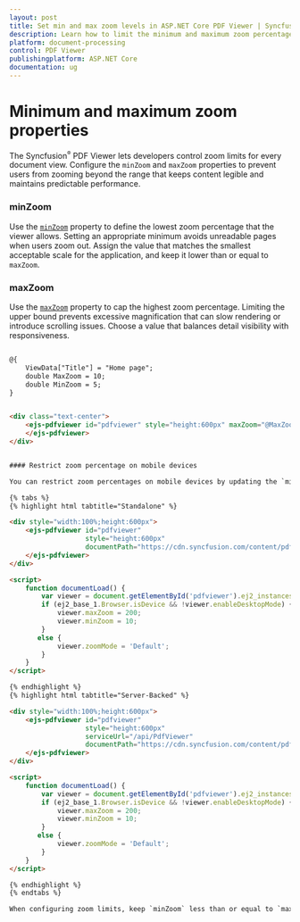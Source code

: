 ```yaml
---
layout: post
title: Set min and max zoom levels in ASP.NET Core PDF Viewer | Syncfusion
description: Learn how to limit the minimum and maximum zoom percentages in the Syncfusion ASP.NET Core PDF Viewer by using the minZoom and maxZoom properties for responsive, consistent viewing.
platform: document-processing
control: PDF Viewer
publishingplatform: ASP.NET Core
documentation: ug
---
```


# Minimum and maximum zoom properties

The Syncfusion<sup style="font-size:70%">&reg;</sup> PDF Viewer lets developers control zoom limits for every document view. Configure the `minZoom` and `maxZoom` properties to prevent users from zooming beyond the range that keeps content legible and maintains predictable performance.

### minZoom

Use the [`minZoom`](https://help.syncfusion.com/cr/aspnetcore-js2/Syncfusion.EJ2.PdfViewer.PdfViewer.html#Syncfusion_EJ2_PdfViewer_PdfViewer_MinZoom) property to define the lowest zoom percentage that the viewer allows. Setting an appropriate minimum avoids unreadable pages when users zoom out. Assign the value that matches the smallest acceptable scale for the application, and keep it lower than or equal to `maxZoom`.

### maxZoom

Use the [`maxZoom`](https://help.syncfusion.com/cr/aspnetcore-js2/Syncfusion.EJ2.PdfViewer.PdfViewer.html#Syncfusion_EJ2_PdfViewer_PdfViewer_MaxZoom) property to cap the highest zoom percentage. Limiting the upper bound prevents excessive magnification that can slow rendering or introduce scrolling issues. Choose a value that balances detail visibility with responsiveness.

```html

@{
    ViewData["Title"] = "Home page";
    double MaxZoom = 10;
    double MinZoom = 5;
}


<div class="text-center">
    <ejs-pdfviewer id="pdfviewer" style="height:600px" maxZoom="@MaxZoom" minZoom="@MinZoom" documentPath="https://cdn.syncfusion.com/content/pdf/pdf-succinctly.pdf">
    </ejs-pdfviewer>
</div>


#### Restrict zoom percentage on mobile devices

You can restrict zoom percentages on mobile devices by updating the `minZoom` and `maxZoom` properties when the document load event fires. This ensures smoother scrolling performance and consistent page rendering on smaller screens. Attach the handler by wiring the `documentLoad` event to the `documentLoad` function in the PDF Viewer markup or initialization script.

{% tabs %}
{% highlight html tabtitle="Standalone" %}

<div style="width:100%;height:600px">
    <ejs-pdfviewer id="pdfviewer"
                   style="height:600px"
                   documentPath="https://cdn.syncfusion.com/content/pdf/pdf-succinctly.pdf">
    </ejs-pdfviewer>
</div>

<script>
    function documentLoad() {
        var viewer = document.getElementById('pdfviewer').ej2_instances[0];
        if (ej2_base_1.Browser.isDevice && !viewer.enableDesktopMode) {
            viewer.maxZoom = 200;
            viewer.minZoom = 10;
        }
       else {
            viewer.zoomMode = 'Default';
        }
    }
</script>

{% endhighlight %}
{% highlight html tabtitle="Server-Backed" %}

<div style="width:100%;height:600px">
    <ejs-pdfviewer id="pdfviewer"
                   style="height:600px"
                   serviceUrl="/api/PdfViewer"
                   documentPath="https://cdn.syncfusion.com/content/pdf/pdf-succinctly.pdf">
    </ejs-pdfviewer>
</div>

<script>
    function documentLoad() {
        var viewer = document.getElementById('pdfviewer').ej2_instances[0];
        if (ej2_base_1.Browser.isDevice && !viewer.enableDesktopMode) {
            viewer.maxZoom = 200;
            viewer.minZoom = 10;
        }
       else {
            viewer.zoomMode = 'Default';
        }
    }
</script>

{% endhighlight %}
{% endtabs %}

When configuring zoom limits, keep `minZoom` less than or equal to `maxZoom`, and adjust the values to meet accessibility expectations across desktop and mobile experiences. Review the [`zoomMode`](https://help.syncfusion.com/cr/aspnetcore-js2/Syncfusion.EJ2.PdfViewer.PdfViewer.html#Syncfusion_EJ2_PdfViewer_PdfViewer_ZoomMode) property if you need additional control over how the viewer interprets zoom operations.
